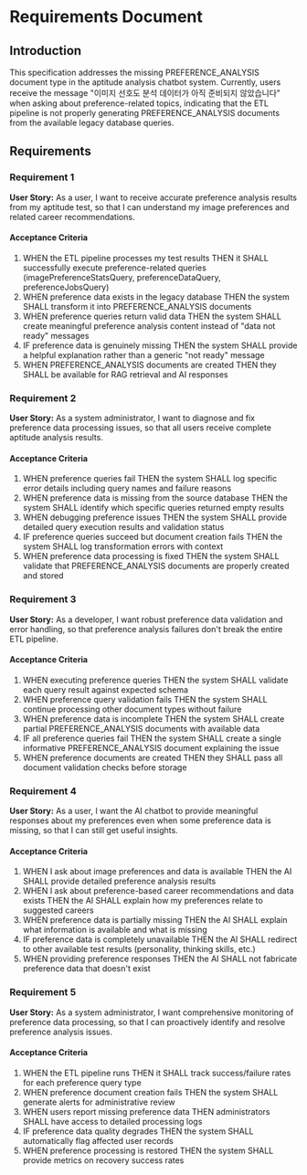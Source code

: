 # Requirements Document

## Introduction

This specification addresses the missing PREFERENCE_ANALYSIS document type in the aptitude analysis chatbot system. Currently, users receive the message "이미지 선호도 분석 데이터가 아직 준비되지 않았습니다" when asking about preference-related topics, indicating that the ETL pipeline is not properly generating PREFERENCE_ANALYSIS documents from the available legacy database queries.

## Requirements

### Requirement 1

**User Story:** As a user, I want to receive accurate preference analysis results from my aptitude test, so that I can understand my image preferences and related career recommendations.

#### Acceptance Criteria

1. WHEN the ETL pipeline processes my test results THEN it SHALL successfully execute preference-related queries (imagePreferenceStatsQuery, preferenceDataQuery, preferenceJobsQuery)
2. WHEN preference data exists in the legacy database THEN the system SHALL transform it into PREFERENCE_ANALYSIS documents
3. WHEN preference queries return valid data THEN the system SHALL create meaningful preference analysis content instead of "data not ready" messages
4. IF preference data is genuinely missing THEN the system SHALL provide a helpful explanation rather than a generic "not ready" message
5. WHEN PREFERENCE_ANALYSIS documents are created THEN they SHALL be available for RAG retrieval and AI responses

### Requirement 2

**User Story:** As a system administrator, I want to diagnose and fix preference data processing issues, so that all users receive complete aptitude analysis results.

#### Acceptance Criteria

1. WHEN preference queries fail THEN the system SHALL log specific error details including query names and failure reasons
2. WHEN preference data is missing from the source database THEN the system SHALL identify which specific queries returned empty results
3. WHEN debugging preference issues THEN the system SHALL provide detailed query execution results and validation status
4. IF preference queries succeed but document creation fails THEN the system SHALL log transformation errors with context
5. WHEN preference data processing is fixed THEN the system SHALL validate that PREFERENCE_ANALYSIS documents are properly created and stored

### Requirement 3

**User Story:** As a developer, I want robust preference data validation and error handling, so that preference analysis failures don't break the entire ETL pipeline.

#### Acceptance Criteria

1. WHEN executing preference queries THEN the system SHALL validate each query result against expected schema
2. WHEN preference query validation fails THEN the system SHALL continue processing other document types without failure
3. WHEN preference data is incomplete THEN the system SHALL create partial PREFERENCE_ANALYSIS documents with available data
4. IF all preference queries fail THEN the system SHALL create a single informative PREFERENCE_ANALYSIS document explaining the issue
5. WHEN preference documents are created THEN they SHALL pass all document validation checks before storage

### Requirement 4

**User Story:** As a user, I want the AI chatbot to provide meaningful responses about my preferences even when some preference data is missing, so that I can still get useful insights.

#### Acceptance Criteria

1. WHEN I ask about image preferences and data is available THEN the AI SHALL provide detailed preference analysis results
2. WHEN I ask about preference-based career recommendations and data exists THEN the AI SHALL explain how my preferences relate to suggested careers
3. WHEN preference data is partially missing THEN the AI SHALL explain what information is available and what is missing
4. IF preference data is completely unavailable THEN the AI SHALL redirect to other available test results (personality, thinking skills, etc.)
5. WHEN providing preference responses THEN the AI SHALL not fabricate preference data that doesn't exist

### Requirement 5

**User Story:** As a system administrator, I want comprehensive monitoring of preference data processing, so that I can proactively identify and resolve preference analysis issues.

#### Acceptance Criteria

1. WHEN the ETL pipeline runs THEN it SHALL track success/failure rates for each preference query type
2. WHEN preference document creation fails THEN the system SHALL generate alerts for administrative review
3. WHEN users report missing preference data THEN administrators SHALL have access to detailed processing logs
4. IF preference data quality degrades THEN the system SHALL automatically flag affected user records
5. WHEN preference processing is restored THEN the system SHALL provide metrics on recovery success rates
